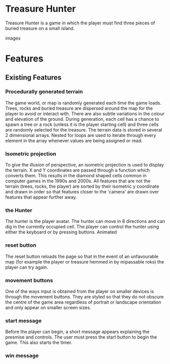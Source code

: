 # Treasure Hunter

Treasure Hunter is a game in which the player must find three pieces of buried treasure on a small island.

images

# Features

## Existing Features

### Procedurally generated terrain

The game world, or map is randomly generated each time the game loads. Trees, rocks and buried treasure are dispersed around the map for the player to avoid or interact with. There are also subtle variations in the colour and elevation of the ground. During generation, each cell has a chance to spawn a tree or a rock (unless it is the player starting cell) and three cells are randomly selected for the treasure.
The terrain data is stored in several 2 dimensional arrays. Nested for loops are used to iterate through every element in the array whenever values are being assigned or read.

### Isometric projection

To give the illusion of perspective, an isometric projection is used to display the terrain. X and Y coordinates are passed through a function which converts them. This results in the diamond shaped cells common in computer games in the 1990s and 2000s. All features that are not the terrain (trees, rocks, the player) are sorted by their isometric y coordinate and drawn in order so that features closer to the 'camera' are drawn over features that appear further away.

### the Hunter

The hunter is the player avatar. The hunter can move in 8 directions and can dig in the currently occupied cell. The player can control the hunter using either the keyboard or by pressing buttons. Animated

### reset button

The reset button reloads the page so that in the event of an unfavourable map (for example the player or treasure hemmed in by mipassable roks) the player can try again.

### movement buttons

One of the ways input is obtained from the player on smaller devices is through the movement buttons. They are styled so that they do not obscure the centre of the game area regardless of portrait or landscape orientation and only appear on smaller screen sizes.

### start message

Before the player can begin, a short message appears explaining the presmise and controls. The user must press the start button to begin the game. This also starts the timer.

### win message